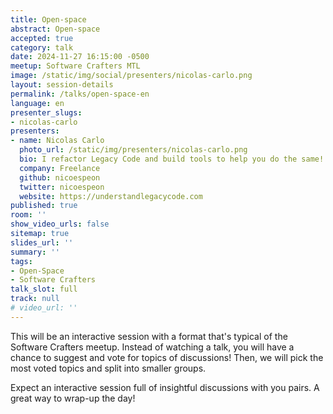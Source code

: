 ```yaml
---
title: Open-space
abstract: Open-space
accepted: true
category: talk
date: 2024-11-27 16:15:00 -0500
meetup: Software Crafters MTL
image: /static/img/social/presenters/nicolas-carlo.png
layout: session-details
permalink: /talks/open-space-en
language: en
presenter_slugs:
- nicolas-carlo
presenters:
- name: Nicolas Carlo
  photo_url: /static/img/presenters/nicolas-carlo.png
  bio: I refactor Legacy Code and build tools to help you do the same! Co-organizer of the Software Crafters MTL, React MTL, and Elixir MTL communities.
  company: Freelance
  github: nicoespeon
  twitter: nicoespeon
  website: https://understandlegacycode.com
published: true
room: ''
show_video_urls: false
sitemap: true
slides_url: ''
summary: ''
tags:
- Open-Space
- Software Crafters
talk_slot: full
track: null
# video_url: ''
---
```


This will be an interactive session with a format that's typical of the Software Crafters meetup. Instead of watching a talk, you will have a chance to suggest and vote for topics of discussions! Then, we will pick the most voted topics and split into smaller groups.

Expect an interactive session full of insightful discussions with you pairs. A great way to wrap-up the day!